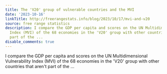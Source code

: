 ```yaml
---
title: The 'V20' group of vulnerable countries and the MVI
date: '2023-10-16'
linkTitle: http://freerangestats.info/blog/2023/10/17/mvi-and-v20
source: free range statistics
description: I compare the GDP per capita and scores on the UN Multidimensional Vulnerability
  Index (MVI) of the 68 economies in the 'V20' group with other countries that aren't
  part of the ...
disable_comments: true
---
```

I compare the GDP per capita and scores on the UN Multidimensional Vulnerability Index (MVI) of the 68 economies in the 'V20' group with other countries that aren't part of the ...